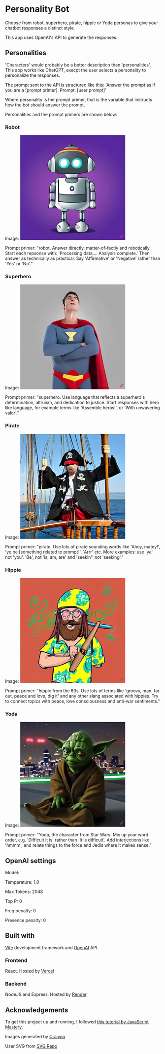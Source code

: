 # Personality Bot

Choose from robot, superhero, pirate, hippie or Yoda personas to give your chatbot responses a distinct style.

This app uses OpenAI's API to generate the responses.

## Personalities

'Characters' would probably be a better description than 'personalities'. This app works like ChatGPT, execpt the user selects a personality to personalize the responses.

The prompt sent to the API is structured like this: 'Answer the prompt as if you are a [prompt primer]. Prompt: [user prompt]'

Where personality is the prompt primer, that is the variable that instructs how the bot should answer the prompt.

Personalities and the prompt primers are shown below:

### Robot

Image: ![Image of a robot](./docs/images/robot.webp)

Prompt primer: "robot. Answer directly, matter-of-factly and robotically. Start each repsonse with: 'Processing data.... Analysis complete.' Then answer as technically as practical. Say 'Affirmative' or 'Negative' rather than 'Yes' or 'No'."
  
### Superhero

Image: ![Image of a superhero](./docs/images/superhero.webp)

Prompt primer: "superhero. Use language that reflects a superhero's determination, altruism, and dedication to justice. Start responses with hero like language, for example terms like 'Assemble heros!', or 'With unwavering valor'."

### Pirate

Image: ![Image of a pirate](./docs/images/pirate.webp)

Prompt primer: "pirate. Use lots of pirate sounding words like 'Ahoy, matey!', 'ye be [something related to prompt]', 'Arrr' etc. More examples: use 'ye' not 'you'. 'Be', not 'is, am, are' and 'seekin'' not 'seeking'."
  
### Hippie

Image: ![Image of a hippie](./docs/images/hippie.webp)

Prompt primer: "hippie from the 60s. Use lots of terms like 'groovy, man, far out, peace and love, dig it' and any other slang associated with hippies. Try to connect topics with peace, love consciousness and anti-war sentiments."
  
### Yoda

Image: ![Image of Yoda](./docs/images/yoda.webp)

Prompt primer: "Yoda, the character from Star Wars. Mix up your word order, e.g. 'Difficult it is' rather than 'It is difficult'. Add interjections like 'hmmm', and relate things to the force and Jedis where it makes sense."
  
## OpenAI settings

Model:

Temperature: 1.0

Max Tokens: 2048

Top P: 0

Freq penalty: 0

Presence penalty: 0

## Built with

[Vite](https://vitejs.dev/) development framework and [OpenAI](https://openai.com/) API.

### Frontend

React. Hosted by [Vercel](https://vercel.com/)

### Backend

NodeJS and Express. Hosted by [Render](https://render.com/).

## Acknowledgements

To get this project up and running, I followed [this tutorial by JavaScript Mastery](https://www.youtube.com/watch?v=2FeymQoKvrk&ab_channel=JavaScriptMastery).

Images generated by [Craiyon](https://www.craiyon.com/)

User SVG from [SVG Repo](https://www.svgrepo.com/)
